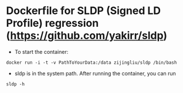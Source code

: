 # Dockerfile for SLDP (Signed LD Profile) regression (https://github.com/yakirr/sldp)
  - To start the container:
  ```
  docker run -i -t -v PathToYourData:/data zijingliu/sldp /bin/bash
  ```
  - sldp is in the system path. After running the container, you can run 
  ```
  sldp -h
  ```